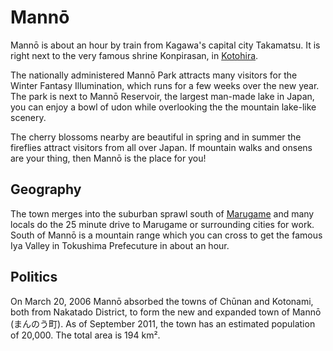 # Mannō

Mannō is about an hour by train from Kagawa's capital city Takamatsu. It is
right next to the very famous shrine Konpirasan, in
[Kotohira](/destinations/kotohira).

The nationally administered Mannō Park attracts many visitors for the Winter 
Fantasy Illumination, which runs for a few weeks over the new year. The park is
next to Mannō Reservoir, the largest man-made lake in Japan, you can enjoy a 
bowl of udon while overlooking the the mountain lake-like scenery.

The cherry blossoms nearby are beautiful in spring and in
summer the fireflies attract visitors from all over Japan. If mountain walks and
onsens are your thing, then Mannō is the place for you!

## Geography

The town merges into the suburban sprawl south of 
[Marugame](/destinations/marugame) and many locals do the 25 minute drive to
Marugame or surrounding cities for work. South of Mannō is a mountain range
which you can cross to get the famous Iya Valley in Tokushima Prefecuture in
about an hour.

## Politics

On March 20, 2006 Mannō absorbed the towns of Chūnan and Kotonami, both from
Nakatado District, to form the new and expanded town of Mannō (まんのう町). As of 
September 2011, the town has an estimated population of 20,000. The total area
is 194 km².

